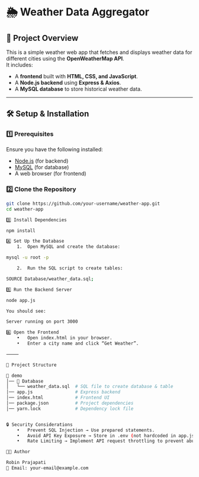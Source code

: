 # 🌦️ Weather Data Aggregator

## 📌 Project Overview
This is a simple weather web app that fetches and displays weather data for different cities using the **OpenWeatherMap API**.  
It includes:
- A **frontend** built with **HTML, CSS, and JavaScript**.
- A **Node.js backend** using **Express & Axios**.
- A **MySQL database** to store historical weather data.

---

## 🛠️ Setup & Installation

### 1️⃣ Prerequisites
Ensure you have the following installed:
- [Node.js](https://nodejs.org/) (for backend)
- [MySQL](https://www.mysql.com/) (for database)
- A web browser (for frontend)

### 2️⃣ Clone the Repository
```sh
git clone https://github.com/your-username/weather-app.git
cd weather-app

3️⃣ Install Dependencies

npm install

4️⃣ Set Up the Database
	1.	Open MySQL and create the database:

mysql -u root -p

	2.	Run the SQL script to create tables:

SOURCE Database/weather_data.sql;

5️⃣ Run the Backend Server

node app.js

You should see:

Server running on port 3000

6️⃣ Open the Frontend
	•	Open index.html in your browser.
	•	Enter a city name and click “Get Weather”.

⸻

📂 Project Structure

📁 demo
│── 📁 Database
│   └── weather_data.sql  # SQL file to create database & table
│── app.js                # Express backend
│── index.html            # Frontend UI
│── package.json          # Project dependencies
│── yarn.lock             # Dependency lock file


🔒 Security Considerations
	•	Prevent SQL Injection → Use prepared statements.
	•	Avoid API Key Exposure → Store in .env (not hardcoded in app.js).
	•	Rate Limiting → Implement API request throttling to prevent abuse.

👨‍💻 Author

Robin Prajapati
📧 Email: your-email@example.com
